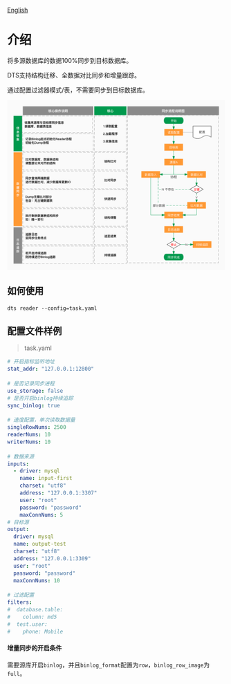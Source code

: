 [English](README.md)

# 介绍

将多源数据库的数据100%同步到目标数据库。

DTS支持结构迁移、全数据对比同步和增量跟踪。

通过配置过滤器模式/表，不需要同步到目标数据库。

![中文图解](doc/zh.jpg)

## 如何使用

```
dts reader --config=task.yaml
```

## 配置文件样例

> task.yaml
```yaml
# 开启指标监听地址
stat_addr: "127.0.0.1:12800"

# 是否记录同步进程
use_storage: false
# 是否开启binlog持续追踪
sync_binlog: true

# 速度配置，单次读取数据量
singleRowNums: 2500
readerNums: 10
writerNums: 10

# 数据来源
inputs:
  - driver: mysql
    name: input-first
    charset: "utf8"
    address: "127.0.0.1:3307"
    user: "root"
    password: "password"
    maxConnNums: 5
# 目标源
output:
  driver: mysql
  name: output-test
  charset: "utf8"
  address: "127.0.0.1:3309"
  user: "root"
  password: "password"
  maxConnNums: 10

# 过滤配置
filters:
#  database.table:
#    column: md5
#  test.user:
#    phone: Mobile
```

#### 增量同步的开启条件

需要源库开启`binlog`，并且`binlog_format`配置为`row`，`binlog_row_image`为`full`。



